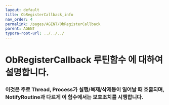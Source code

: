 ```yaml
---
layout: default
title: ObRegisterCallback_info
nav_order: 4
permalink: /pages/AGENT/ObRegisterCallback
parent: AGENT
typora-root-url: ../../../
---
```


# **ObRegisterCallback 루틴함수 에 대하여 설명합니다.**

### 이것은 주로 Thread, Process가 실행/복제/삭제등이 일어날 때 호출되며, NotifyRoutine과 다르게 이 함수에서는 **보호조치**를 시행합니다. 
